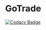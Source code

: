 # GoTrade

[![Codacy Badge](https://api.codacy.com/project/badge/Grade/e856d8c1aaf24e968bd9064b544cb1df)](https://app.codacy.com/gh/BuildForSDGCohort2/GoTrade?utm_source=github.com&utm_medium=referral&utm_content=BuildForSDGCohort2/GoTrade&utm_campaign=Badge_Grade_Settings)